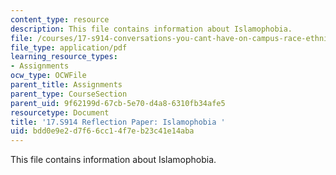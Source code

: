 ```yaml
---
content_type: resource
description: This file contains information about Islamophobia.
file: /courses/17-s914-conversations-you-cant-have-on-campus-race-ethnicity-gender-and-identity-spring-2012/bdd0e9e2d7f66cc14f7eb23c41e14aba_MIT17_S914S12_islam2.pdf
file_type: application/pdf
learning_resource_types:
- Assignments
ocw_type: OCWFile
parent_title: Assignments
parent_type: CourseSection
parent_uid: 9f62199d-67cb-5e70-d4a8-6310fb34afe5
resourcetype: Document
title: '17.S914 Reflection Paper: Islamophobia '
uid: bdd0e9e2-d7f6-6cc1-4f7e-b23c41e14aba
---
```

This file contains information about Islamophobia.

